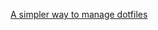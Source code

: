 [A simpler way to manage dotfiles](https://www.anand-iyer.com/blog/2018/a-simpler-way-to-manage-your-dotfiles.html)
